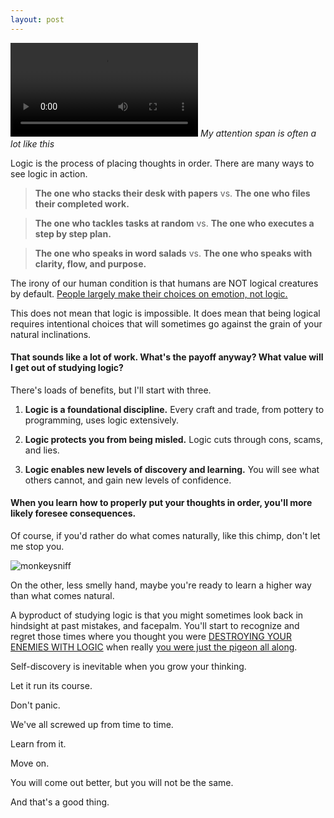 ```yaml
---
layout: post
---
```


![sequence](/assets/img/Sequence.mp4)
*My attention span is often a lot like this*

Logic is the process of placing thoughts in order. There are many ways to see logic in action.

>**The one who stacks their desk with papers** vs. **The one who files their completed work.**

>**The one who tackles tasks at random** vs. **The one who executes a step by step plan.**

>**The one who speaks in word salads** vs. **The one who speaks with clarity, flow, and purpose.**

The irony of our human condition is that humans are NOT logical creatures by default. [People largely make their choices on emotion, not logic.](https://bigthink.com/experts-corner/decisions-are-emotional-not-logical-the-neuroscience-behind-decision-making)

This does not mean that logic is impossible. It does mean that being logical requires intentional choices that will sometimes go against the grain of your natural inclinations.

#### That sounds like a lot of work. What's the payoff anyway? What value will I get out of studying logic?

There's loads of benefits, but I'll start with three.

1. **Logic is a foundational discipline.** Every craft and trade, from pottery to programming, uses logic extensively.

2. **Logic protects you from being misled.** Logic cuts through cons, scams, and lies.

3. **Logic enables new levels of discovery and learning.** You will see what others cannot, and gain new levels of confidence.

#### When you learn how to properly put your thoughts in order, you'll more likely foresee consequences.

Of course, if you'd rather do what comes naturally, like this chimp, don't let me stop you.

![monkeysniff](/assets/img/monkeysniff.gif)

On the other, less smelly hand, maybe you're ready to learn a higher way than what comes natural.

A byproduct of studying logic is that you might sometimes look back in hindsight at past mistakes, and facepalm. You'll start to recognize and regret those times where you thought you were [DESTROYING YOUR ENEMIES WITH LOGIC](/assets/img/nukehurricanes.jpg) when really [you were just the pigeon all along](/assets/img/pigeonmeme.jpg).

Self-discovery is inevitable when you grow your thinking.

Let it run its course.

Don't panic.

We've all screwed up from time to time.

Learn from it.

Move on.

You will come out better, but you will not be the same.

And that's a good thing.
